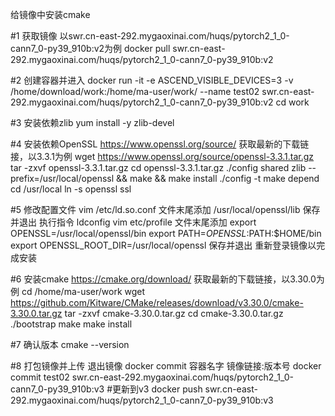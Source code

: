 给镜像中安装cmake

#1 获取镜像
以swr.cn-east-292.mygaoxinai.com/huqs/pytorch2_1_0-cann7_0-py39_910b:v2为例
docker pull swr.cn-east-292.mygaoxinai.com/huqs/pytorch2_1_0-cann7_0-py39_910b:v2 

#2 创建容器并进入
docker run -it -e ASCEND_VISIBLE_DEVICES=3 -v /home/download/work:/home/ma-user/work/ --name test02 swr.cn-east-292.mygaoxinai.com/huqs/pytorch2_1_0-cann7_0-py39_910b:v2
cd work

#3 安装依赖zlib
yum install -y zlib-devel

#4 安装依赖OpenSSL
https://www.openssl.org/source/ 获取最新的下载链接，以3.3.1为例
wget https://www.openssl.org/source/openssl-3.3.1.tar.gz
tar -zxvf openssl-3.3.1.tar.gz
cd openssl-3.3.1.tar.gz
./config shared zlib  --prefix=/usr/local/openssl && make && make install
./config -t
make depend
cd /usr/local
ln -s openssl ssl

#5 修改配置文件
vim /etc/ld.so.conf
文件末尾添加
/usr/local/openssl/lib
保存并退出
执行指令
ldconfig
vim etc/profile
文件末尾添加
export OPENSSL=/usr/local/openssl/bin
export PATH=$OPENSSL:$PATH:$HOME/bin
export OPENSSL_ROOT_DIR=/usr/local/openssl
保存并退出
重新登录镜像以完成安装

#6 安装cmake
https://cmake.org/download/ 获取最新的下载链接，以3.30.0为例
cd /home/ma-user/work
wget https://github.com/Kitware/CMake/releases/download/v3.30.0/cmake-3.30.0.tar.gz
tar -zxvf cmake-3.30.0.tar.gz
cd cmake-3.30.0.tar.gz
./bootstrap
make
make install

#7 确认版本 
cmake --version

#8 打包镜像并上传
退出镜像
docker commit 容器名字 镜像链接:版本号 
docker commit test02 swr.cn-east-292.mygaoxinai.com/huqs/pytorch2_1_0-cann7_0-py39_910b:v3 #更新到v3
docker push swr.cn-east-292.mygaoxinai.com/huqs/pytorch2_1_0-cann7_0-py39_910b:v3